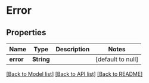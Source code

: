 # Error
## Properties

| Name | Type | Description | Notes |
|------------ | ------------- | ------------- | -------------|
| **error** | **String** |  | [default to null] |

[[Back to Model list]](../README.md#documentation-for-models) [[Back to API list]](../README.md#documentation-for-api-endpoints) [[Back to README]](../README.md)
